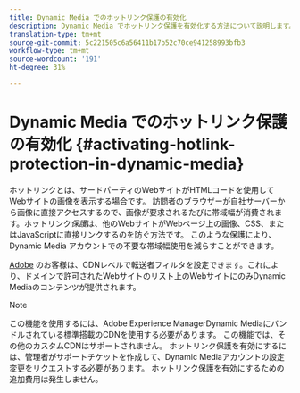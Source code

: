 ```yaml
---
title: Dynamic Media でのホットリンク保護の有効化
description: Dynamic Media でホットリンク保護を有効化する方法について説明します。
translation-type: tm+mt
source-git-commit: 5c221505c6a56411b17b52c70ce941258993bfb3
workflow-type: tm+mt
source-wordcount: '191'
ht-degree: 31%

---
```



# Dynamic Media でのホットリンク保護の有効化 {#activating-hotlink-protection-in-dynamic-media}

ホットリンクとは、サードパーティのWebサイトがHTMLコードを使用してWebサイトの画像を表示する場合です。 訪問者のブラウザーが自社サーバーから画像に直接アクセスするので、画像が要求されるたびに帯域幅が消費されます。ホットリンク&#x200B;*保護*&#x200B;は、他のWebサイトがWebページ上の画像、CSS、またはJavaScriptに直接リンクするのを防ぐ方法です。 このような保護により、Dynamic Media アカウントでの不要な帯域幅使用を減らすことができます。

[Adobe](https://helpx.adobe.com/jp/support.html) のお客様は、CDNレベルで転送者フィルタを設定できます。これにより、ドメインで許可されたWebサイトのリスト上のWebサイトにのみDynamic Mediaのコンテンツが提供されます。

>[!NOTE]
>
>この機能を使用するには、Adobe Experience ManagerDynamic Mediaにバンドルされている標準搭載のCDNを使用する必要があります。 この機能では、その他のカスタムCDNはサポートされません。 ホットリンク保護を有効にするには、管理者がサポートチケットを作成して、Dynamic Mediaアカウントの設定変更をリクエストする必要があります。 ホットリンク保護を有効にするための追加費用は発生しません。
